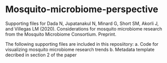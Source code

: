 # Mosquito-microbiome-perspective
Supporting files for Dada N, Jupatanakul N, Minard G, Short SM, Akorli J, and Villegas LM (2020). Considerations for mosquito microbiome research from the Mosquito Microbiome Consortium. Preprint.

The following supporting files are included in this reposiitory:
  a. Code for visualizing mosquito microbiome research trends
  b. Metadata template decribed in section 2 of the paper

